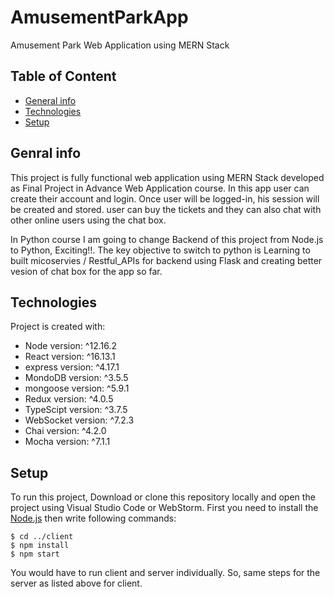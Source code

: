 # AmusementParkApp
Amusement Park Web Application using MERN Stack

## Table of Content
* [General info](#general-info)
* [Technologies](#technologies)
* [Setup](#setup)

## Genral info
This project is fully functional web application using MERN Stack developed as Final Project in Advance Web Application course. In this app user can create their account and login. Once user will be logged-in, his session will be created and stored. user can buy the tickets and they can also chat with other online users using the chat box.

In Python course I am going to change Backend of this project from Node.js to Python, Exciting!!. The key objective to switch to python is Learning to built micoservies / Restful_APIs for backend using Flask and creating better vesion of chat box for the app so far. 



## Technologies
Project is created with:
* Node version:  ^12.16.2
* React version: ^16.13.1
* express version:  ^4.17.1
* MondoDB version:  ^3.5.5
* mongoose version:  ^5.9.1
* Redux version: ^4.0.5
* TypeScipt version: ^3.7.5
* WebSocket version: ^7.2.3
* Chai version:  ^4.2.0
* Mocha version:  ^7.1.1

## Setup
To run this project, Download or clone this repository locally and open the project using Visual Studio Code or WebStorm. First you need to install the [Node.js](https://nodejs.org/en/download/) then write following commands:

```
$ cd ../client
$ npm install
$ npm start
```
You would have to run client and server individually. So, same steps for the server as listed above for client.


